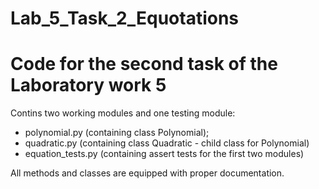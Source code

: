 # Lab_5_Task_2_Equotations

# Code for the second task of the Laboratory work 5

Contins two working modules and one testing module:
- polynomial.py (containing class Polynomial);
- quadratic.py (containing class Quadratic - child class for Polynomial)
- equation_tests.py (containing assert tests for the first two modules)

All methods and classes are equipped with proper documentation.
